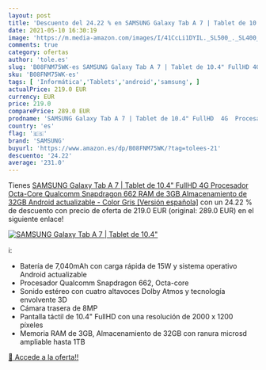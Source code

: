 ```yaml
---
layout: post
title: 'Descuento del 24.22 % en SAMSUNG Galaxy Tab A 7 | Tablet de 10.4"'
date: 2021-05-10 16:30:19
image: 'https://m.media-amazon.com/images/I/41CcLi1DYIL._SL500_._SL400_.jpg'
comments: true
category: ofertas
author: 'tole.es'
slug: 'B08FNM75WK-es SAMSUNG Galaxy Tab A 7 | Tablet de 10.4" FullHD 4G...'
sku: 'B08FNM75WK-es'
tags: [ 'Informática','Tablets','android','samsung', ]
actualPrice: 219.0 EUR
currency: EUR
price: 219.0
comparePrice: 289.0 EUR
prodname: 'SAMSUNG Galaxy Tab A 7 | Tablet de 10.4" FullHD  4G  Procesador Octa-Core Qualcomm Snapdragon 662  RAM de 3GB  Almacenamiento de 32GB  Android actualizable  - Color Gris [Versión española]'
country: 'es'
flag: '🇪🇸'
brand: 'SAMSUNG'
buyurl: 'https://www.amazon.es/dp/B08FNM75WK/?tag=tolees-21'
descuento: '24.22'
average: '231.0'
---
```


Tienes [SAMSUNG Galaxy Tab A 7 | Tablet de 10.4" FullHD  4G  Procesador Octa-Core Qualcomm Snapdragon 662  RAM de 3GB  Almacenamiento de 32GB  Android actualizable  - Color Gris [Versión española]](https://www.amazon.es/dp/B08FNM75WK/?tag=tolees-21) con un 24.22 % de descuento con precio de oferta de 219.0 EUR (original: 289.0 EUR) en el siguiente enlace!

[![SAMSUNG Galaxy Tab A 7 | Tablet de 10.4"](https://m.media-amazon.com/images/I/41CcLi1DYIL._SL500_._SL400_.jpg)](https://www.amazon.es/dp/B08FNM75WK/?tag=tolees-21)

ℹ️:

- Batería de 7,040mAh con carga rápida de 15W y sistema operativo Android actualizable
- Procesador Qualcomm Snapdragon 662, Octa-core
- Sonido estéreo con cuatro altavoces Dolby Atmos y tecnología envolvente 3D
- Cámara trasera de 8MP
- Pantalla táctil de 10.4" FullHD con una resolución de 2000 x 1200 píxeles
- Memoria RAM de 3GB, Almacenamiento de 32GB con ranura microsd ampliable hasta 1TB

[🛒 Accede a la oferta!!](https://www.amazon.es/dp/B08FNM75WK/?tag=tolees-21)
